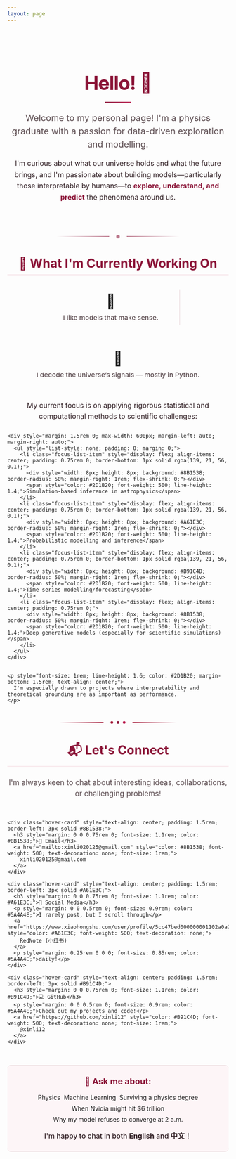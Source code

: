 ```yaml
---
layout: page
---
```


<div class="hero-section animate-on-scroll" style="text-align: center; margin-bottom: 2.5rem; padding: 2rem 0;">
  <h1 style="font-size: 2.75rem; margin-bottom: 1rem; color: #8B1538; font-weight: 700; letter-spacing: -0.03em;">
    Hello! 👋
  </h1>
  <div style="width: 60px; height: 2px; background: linear-gradient(90deg, #8B1538, #B91C4D); margin: 1rem auto;"></div>
  <p class="lead" style="font-size: 1.25rem; color: #5A4A4E; margin-bottom: 1rem; max-width: 800px; margin-left: auto; margin-right: auto; line-height: 1.5;">
    Welcome to my personal page! I'm a physics graduate with a passion for data-driven exploration and modelling.
  </p>
  <p style="font-size: 1rem; color: #2D1B20; max-width: 900px; margin: 0 auto; line-height: 1.6;">
    I'm curious about what our universe holds and what the future brings, and I'm passionate about building models—particularly those interpretable by humans—to <strong style="color: #8B1538;">explore, understand, and predict</strong> the phenomena around us.
  </p>
</div>

<div style="display: flex; justify-content: center; align-items: center; margin: 2.5rem 0;">
  <div style="flex: 1; max-width: 120px; height: 1px; background: linear-gradient(90deg, transparent, #8B1538); margin-right: 1rem;"></div>
  <div style="width: 8px; height: 8px; background: #8B1538; border-radius: 50%; opacity: 0.6;"></div>
  <div style="flex: 1; max-width: 120px; height: 1px; background: linear-gradient(90deg, #8B1538, transparent); margin-left: 1rem;"></div>
</div>

<div class="current-work-section animate-on-scroll" style="margin: 2.5rem 0;">
  <h2 style="font-size: 1.75rem; margin-bottom: 1.5rem; color: #8B1538; text-align: center; border-bottom: 2px solid #F8E8EC; padding-bottom: 0.5rem;">🚀 What I'm Currently Working On</h2>
  
  <div style="display: flex; gap: 2rem; justify-content: center; margin-bottom: 2rem; flex-wrap: wrap;">
    <div class="hover-card" style="text-align: center; padding: 1rem;">
      <div style="font-size: 2rem; margin-bottom: 0.5rem;">🧠</div>
      <p style="margin: 0; font-weight: 500; font-size: 0.95rem; color: #5A4A4E;">I like models that make sense.</p>
    </div>
    <div style="width: 1px; background: #E8D4D8; margin: 0.5rem 0;"></div>
    <div class="hover-card" style="text-align: center; padding: 1rem;">
      <div style="font-size: 2rem; margin-bottom: 0.5rem;">🔭</div>
      <p style="margin: 0; font-weight: 500; font-size: 0.95rem; color: #5A4A4E;">I decode the universe’s signals — mostly in Python.</p>
    </div>
  </div>

  <div style="margin: 2rem 0;">
    <p style="font-size: 1rem; line-height: 1.6; color: #2D1B20; margin-bottom: 1.5rem; text-align: center;">
      My current focus is on applying rigorous statistical and computational methods to scientific challenges:
    </p>
    
    <div style="margin: 1.5rem 0; max-width: 600px; margin-left: auto; margin-right: auto;">
      <ul style="list-style: none; padding: 0; margin: 0;">
        <li class="focus-list-item" style="display: flex; align-items: center; padding: 0.75rem 0; border-bottom: 1px solid rgba(139, 21, 56, 0.1);">
          <div style="width: 8px; height: 8px; background: #8B1538; border-radius: 50%; margin-right: 1rem; flex-shrink: 0;"></div>
          <span style="color: #2D1B20; font-weight: 500; line-height: 1.4;">Simulation-based inference in astrophysics</span>
        </li>
        <li class="focus-list-item" style="display: flex; align-items: center; padding: 0.75rem 0; border-bottom: 1px solid rgba(139, 21, 56, 0.1);">
          <div style="width: 8px; height: 8px; background: #A61E3C; border-radius: 50%; margin-right: 1rem; flex-shrink: 0;"></div>
          <span style="color: #2D1B20; font-weight: 500; line-height: 1.4;">Probabilistic modelling and inference</span>
        </li>
        <li class="focus-list-item" style="display: flex; align-items: center; padding: 0.75rem 0; border-bottom: 1px solid rgba(139, 21, 56, 0.1);">
          <div style="width: 8px; height: 8px; background: #B91C4D; border-radius: 50%; margin-right: 1rem; flex-shrink: 0;"></div>
          <span style="color: #2D1B20; font-weight: 500; line-height: 1.4;">Time series modelling/forecasting</span>
        </li>
        <li class="focus-list-item" style="display: flex; align-items: center; padding: 0.75rem 0;">
          <div style="width: 8px; height: 8px; background: #8B1538; border-radius: 50%; margin-right: 1rem; flex-shrink: 0;"></div>
          <span style="color: #2D1B20; font-weight: 500; line-height: 1.4;">Deep generative models (especially for scientific simulations)</span>
        </li>
      </ul>
    </div>

    
    <p style="font-size: 1rem; line-height: 1.6; color: #2D1B20; margin-bottom: 1.5rem; text-align: center;">
      I'm especially drawn to projects where interpretability and theoretical grounding are as important as performance.
    </p>
  </div>
</div>

<div style="display: flex; justify-content: center; align-items: center; margin: 2.5rem 0;">
  <div style="flex: 1; max-width: 100px; height: 2px; background: linear-gradient(90deg, transparent, #A61E3C); margin-right: 0.75rem;"></div>
  <div style="width: 6px; height: 6px; background: #A61E3C; border-radius: 50%; margin: 0 0.25rem;"></div>
  <div style="width: 6px; height: 6px; background: #8B1538; border-radius: 50%; margin: 0 0.25rem;"></div>
  <div style="width: 6px; height: 6px; background: #B91C4D; border-radius: 50%; margin: 0 0.25rem;"></div>
  <div style="flex: 1; max-width: 100px; height: 2px; background: linear-gradient(90deg, #A61E3C, transparent); margin-left: 0.75rem;"></div>
</div>

<div class="contact-section animate-on-scroll" style="margin: 2.5rem 0;">
  <h2 style="font-size: 1.75rem; margin-bottom: 1.5rem; color: #8B1538; text-align: center; border-bottom: 2px solid #F8E8EC; padding-bottom: 0.5rem;">📬 Let's Connect</h2>
  
  <div style="text-align: center; margin-bottom: 2rem;">
    <p style="font-size: 1.05rem; line-height: 1.5; color: #5A4A4E; max-width: 700px; margin: 0 auto;">
      I'm always keen to chat about interesting ideas, collaborations, or challenging problems!
    </p>
  </div>

  <div style="display: grid; grid-template-columns: repeat(auto-fit, minmax(250px, 1fr)); gap: 1.5rem; max-width: 900px; margin: 0 auto;">
    
    <div class="hover-card" style="text-align: center; padding: 1.5rem; border-left: 3px solid #8B1538;">
      <h3 style="margin: 0 0 0.75rem 0; font-size: 1.1rem; color: #8B1538;">📧 Email</h3>
      <a href="mailto:xinli020125@gmail.com" style="color: #8B1538; font-weight: 500; text-decoration: none; font-size: 1rem;">
        xinli020125@gmail.com
      </a>
    </div>

    <div class="hover-card" style="text-align: center; padding: 1.5rem; border-left: 3px solid #A61E3C;">
      <h3 style="margin: 0 0 0.75rem 0; font-size: 1.1rem; color: #A61E3C;">📱 Social Media</h3>
      <p style="margin: 0 0 0.5rem 0; font-size: 0.9rem; color: #5A4A4E;">I rarely post, but I scroll through</p>
      <a href="https://www.xiaohongshu.com/user/profile/5cc47bed000000001102a0a2" style="color: #A61E3C; font-weight: 500; text-decoration: none;">
        RedNote (小红书)
      </a>
      <p style="margin: 0.25rem 0 0 0; font-size: 0.85rem; color: #5A4A4E;">daily!</p>
    </div>

    <div class="hover-card" style="text-align: center; padding: 1.5rem; border-left: 3px solid #B91C4D;">
      <h3 style="margin: 0 0 0.75rem 0; font-size: 1.1rem; color: #B91C4D;">💻 GitHub</h3>
      <p style="margin: 0 0 0.5rem 0; font-size: 0.9rem; color: #5A4A4E;">Check out my projects and code!</p>
      <a href="https://github.com/xinli12" style="color: #B91C4D; font-weight: 500; text-decoration: none; font-size: 1rem;">
        @xinli12
      </a>
    </div>
  </div>

  <div class="ask-me-about-section" style="text-align: center; margin-top: 2rem; padding: 1.5rem; background: #FDF5F7; border-top: 1px solid #E8D4D8; border-bottom: 1px solid #E8D4D8; border-radius: 8px;">
    <h3 style="color: #8B1538; margin: 0 0 1rem 0; font-size: 1.2rem;">💬 Ask me about:</h3>
    <div style="display: flex; flex-wrap: wrap; gap: 0.5rem; justify-content: center; margin-bottom: 1rem;">
      <span class="tag">Physics</span>
      <span class="tag">Machine Learning</span>
      <span class="tag">Surviving a physics degree</span>
      <span class="tag">When Nvidia might hit $6 trillion</span>
      <span class="tag">Why my model refuses to converge at 2 a.m.</span>
    </div>
    <p style="margin: 0; font-size: 1rem; color: #2D1B20; font-weight: 500;">
      I'm happy to chat in both <strong>English</strong> and <strong>中文</strong>！
    </p>
  </div>
</div>





<style>
/* Remove hover transform for focus list items */
.focus-list-item {
  transition: all 0.2s ease;
}

.focus-list-item:hover {
  background: rgba(248, 232, 236, 0.3);
  transform: none; /* Override the global hover-card transform */
}

/* Remove hover transform for ask me about section */
.ask-me-about-section {
  transition: all 0.3s cubic-bezier(0.4, 0, 0.2, 1);
}

.ask-me-about-section:hover {
  background: #FDF5F7; /* Keep same background */
  transform: none; /* No transform on hover */
  box-shadow: 0 2px 8px rgba(139, 21, 56, 0.08); /* Subtle shadow instead */
}

/* Optimized animations */
.contact-section .hover-card:hover {
  border-left-color: #B91C4D;
  transform: translateY(-2px); /* Reduced from -3px */
}

/* Smoother transitions for better UX */
.hover-card {
  transition: all 0.25s cubic-bezier(0.4, 0, 0.2, 1); /* Slightly faster */
}

/* Enhanced focus states for accessibility */
.focus-list-item:focus-within {
  background: rgba(248, 232, 236, 0.4);
  outline: 2px solid #8B1538;
  outline-offset: 2px;
}

@media (max-width: 768px) {
  .hero-section h1 {
    font-size: 2rem;
  }
  
  .hero-section .lead {
    font-size: 1rem;
  }
  
  .current-work-section, .contact-section, .blog-section {
    margin: 2rem 0;
  }
  
  h2 {
    font-size: 1.5rem !important;
  }
  

  
  .contact-section .hover-card {
    padding: 1.25rem;
  }
  
  .elegant-button {
    width: 100%;
    justify-content: center;
  }
  
  /* Reduce transforms on mobile for better performance */
  .contact-section .hover-card:hover {
    transform: translateY(-1px);
  }
}
</style>
